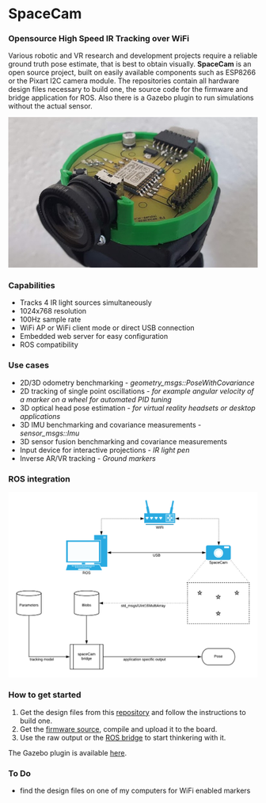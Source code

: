 # SpaceCam #
### Opensource High Speed IR Tracking over WiFi

Various robotic and VR research and development projects require a reliable ground truth pose estimate, that is best to obtain visually. **SpaceCam** is an open source project, built on easily available components such as ESP8266 or the Pixart I2C camera module. The repositories contain all hardware design files necessary to build one, the source code for the firmware and bridge application for ROS. Also there is a Gazebo plugin to run simulations without the actual sensor.

![](doc/spacecam.jpg)

### Capabilities
* Tracks 4 IR light sources simultaneously
* 1024x768 resolution
* 100Hz sample rate
* WiFi AP or WiFi client mode or direct USB connection
* Embedded web server for easy configuration
* ROS compatibility

### Use cases
* 2D/3D odometry benchmarking - *geometry_msgs::PoseWithCovariance*
* 2D tracking of single point oscillations - *for example angular velocity of a marker on a wheel for automated PID tuning*
* 3D optical head pose estimation - *for virtual reality headsets or desktop applications*
* 3D IMU benchmarking and covariance measurements - *sensor_msgs::Imu*
* 3D sensor fusion benchmarking and covariance measurements
* Input device for interactive projections - *IR light pen*
* Inverse AR/VR tracking - *Ground markers*

### ROS integration
![](doc/sc_ros.png)

### How to get started
1. Get the design files from this [repository](https://github.com/nilseuropa/spacecam_hardware) and follow the instructions to build one.
2. Get the [firmware source](https://github.com/nilseuropa/spacecam_firmware), compile and upload it to the board.
3. Use the raw output or the [ROS bridge](https://github.com/nilseuropa/spacecam_ros_bridge) to start thinkering with it.

The Gazebo plugin is available [here](https://github.com/nilseuropa/spacecam_gazebo_plugin).

### To Do
* find the design files on one of my computers for WiFi enabled markers
